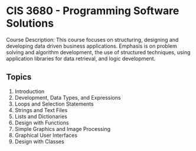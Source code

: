 # CIS 3680 - Programming Software Solutions

Course Description: This course focuses on structuring, designing and developing data driven business applications. Emphasis is on problem solving and algorithm development, the use of structured techniques, using application libraries for data retrieval, and logic development.

## Topics

1. Introduction
2. Development, Data Types, and Expressions
3. Loops and Selection Statements
4. Strings and Text Files
5. Lists and Dictionaries
6. Design with Functions
7. Simple Graphics and Image Processing
8. Graphical User Interfaces
9. Design with Classes

